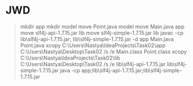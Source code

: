 # JWD
>mkdir app 
>mkdir model 
>move Point.java model
>move Main.java app 
>move slf4j-api-1.7.15.jar lib
>move slf4j-simple-1.7.15.jar lib
>javac -cp lib\slf4j-api-1.7.15.jar;  lib\slf4j-simple-1.7.15.jar -d app 
>Main.java 
>Point.java 
>xcopy C:\Users\Nastya\IdeaProjects\Task02\app C:\Users\Nastya\Desktop\Task02 /s /e Main.class Point.class
>xcopy C:\Users\Nastya\IdeaProjects\Task02\lib C:\Users\Nastya\Desktop\Task02 /s /e lib\slf4j-api-1.7.15.jar lib\slf4j-simple-1.7.15.jar
java -cp app;lib\slf4j-api-1.7.15.jar;lib\slf4j-simple-1.7.15.jar

